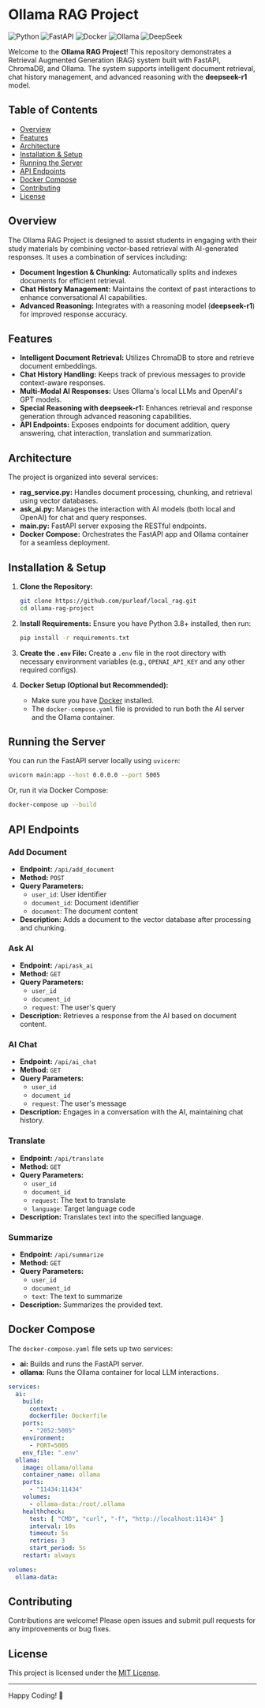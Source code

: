 # Ollama RAG Project

![Python](https://img.shields.io/badge/Python-3.8%2B-blue)
![FastAPI](https://img.shields.io/badge/FastAPI-0.70%2B-green)
![Docker](https://img.shields.io/badge/Docker-ready-brightgreen)
![Ollama](https://img.shields.io/badge/Ollama-powered-purple)
![DeepSeek](https://img.shields.io/badge/DeepSeek-Reasoning_Model-orange)

Welcome to the **Ollama RAG Project**! This repository demonstrates a Retrieval Augmented Generation (RAG) system built with FastAPI, ChromaDB, and Ollama. The system supports intelligent document retrieval, chat history management, and advanced reasoning with the **deepseek-r1** model.

## Table of Contents

- [Overview](#overview)
- [Features](#features)
- [Architecture](#architecture)
- [Installation & Setup](#installation--setup)
- [Running the Server](#running-the-server)
- [API Endpoints](#api-endpoints)
- [Docker Compose](#docker-compose)
- [Contributing](#contributing)
- [License](#license)

## Overview

The Ollama RAG Project is designed to assist students in engaging with their study materials by combining vector-based retrieval with AI-generated responses. It uses a combination of services including:
- **Document Ingestion & Chunking:** Automatically splits and indexes documents for efficient retrieval.
- **Chat History Management:** Maintains the context of past interactions to enhance conversational AI capabilities.
- **Advanced Reasoning:** Integrates with a reasoning model (**deepseek-r1**) for improved response accuracy.

## Features

- **Intelligent Document Retrieval:** Utilizes ChromaDB to store and retrieve document embeddings.
- **Chat History Handling:** Keeps track of previous messages to provide context-aware responses.
- **Multi-Modal AI Responses:** Uses Ollama's local LLMs and OpenAI's GPT models.
- **Special Reasoning with deepseek-r1:** Enhances retrieval and response generation through advanced reasoning capabilities.
- **API Endpoints:** Exposes endpoints for document addition, query answering, chat interaction, translation and summarization.

## Architecture

The project is organized into several services:

- **rag_service.py:** Handles document processing, chunking, and retrieval using vector databases.
- **ask_ai.py:** Manages the interaction with AI models (both local and OpenAI) for chat and query responses.
- **main.py:** FastAPI server exposing the RESTful endpoints.
- **Docker Compose:** Orchestrates the FastAPI app and Ollama container for a seamless deployment.

## Installation & Setup

1. **Clone the Repository:**
   ```bash
   git clone https://github.com/purleaf/local_rag.git
   cd ollama-rag-project
   ```

2. **Install Requirements:**
   Ensure you have Python 3.8+ installed, then run:
   ```bash
   pip install -r requirements.txt
   ```

3. **Create the `.env` File:**
   Create a `.env` file in the root directory with necessary environment variables (e.g., `OPENAI_API_KEY` and any other required configs).

4. **Docker Setup (Optional but Recommended):**
   - Make sure you have [Docker](https://www.docker.com/get-started) installed.
   - The `docker-compose.yaml` file is provided to run both the AI server and the Ollama container.

## Running the Server

You can run the FastAPI server locally using `uvicorn`:

```bash
uvicorn main:app --host 0.0.0.0 --port 5005
```

Or, run it via Docker Compose:

```bash
docker-compose up --build
```

## API Endpoints

### Add Document

- **Endpoint:** `/api/add_document`
- **Method:** `POST`
- **Query Parameters:**
  - `user_id`: User identifier
  - `document_id`: Document identifier
  - `document`: The document content
- **Description:** Adds a document to the vector database after processing and chunking.

### Ask AI

- **Endpoint:** `/api/ask_ai`
- **Method:** `GET`
- **Query Parameters:**
  - `user_id`
  - `document_id`
  - `request`: The user's query
- **Description:** Retrieves a response from the AI based on document content.

### AI Chat

- **Endpoint:** `/api/ai_chat`
- **Method:** `GET`
- **Query Parameters:**
  - `user_id`
  - `document_id`
  - `request`: The user's message
- **Description:** Engages in a conversation with the AI, maintaining chat history.

### Translate

- **Endpoint:** `/api/translate`
- **Method:** `GET`
- **Query Parameters:**
  - `user_id`
  - `document_id`
  - `request`: The text to translate
  - `language`: Target language code
- **Description:** Translates text into the specified language.


### Summarize

- **Endpoint:** `/api/summarize`
- **Method:** `GET`
- **Query Parameters:**
  - `user_id`
  - `document_id`
  - `text`: The text to summarize
- **Description:** Summarizes the provided text.

## Docker Compose

The `docker-compose.yaml` file sets up two services:

- **ai:** Builds and runs the FastAPI server.
- **ollama:** Runs the Ollama container for local LLM interactions.

```yaml
services:
  ai:
    build:
      context: .
      dockerfile: Dockerfile
    ports:
      - "2052:5005"
    environment:
      - PORT=5005
    env_file: ".env"
  ollama:
    image: ollama/ollama
    container_name: ollama
    ports:
      - "11434:11434"
    volumes:
      - ollama-data:/root/.ollama
    healthcheck:
      test: [ "CMD", "curl", "-f", "http://localhost:11434" ]
      interval: 10s
      timeout: 5s
      retries: 3
      start_period: 5s
    restart: always

volumes:
  ollama-data:
```

## Contributing

Contributions are welcome! Please open issues and submit pull requests for any improvements or bug fixes.

## License

This project is licensed under the [MIT License](LICENSE).

---

Happy Coding! 🚀
